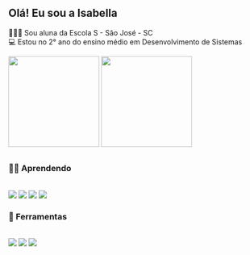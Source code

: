 ## Olá! Eu sou a Isabella
🙋🏻‍♀️ Sou aluna da Escola S - São José - SC <br>
💻 Estou no 2° ano do ensino médio em Desenvolvimento de Sistemas

<div>
<img height="180em" src="https://github-readme-stats.vercel.app/api?username=oliveiraisa&show_icons=true&theme=midnight-purple&include_all_commits=true&count_private=true"/>
  <img height="180em" src="https://github-readme-stats.vercel.app/api/top-langs/?username=oliveiraisa&layout=compact&langs_count=16&theme=midnight-purple"/>
</div>

## 

### 🐱‍💻 Aprendendo
<div style="display: inline_block"><br>
<img src="https://img.shields.io/badge/HTML5-E34F26.svg?style=for-the-badge&logo=HTML5&logoColor=white" />
<img src="https://img.shields.io/badge/CSS3-1572B6.svg?style=for-the-badge&logo=CSS3&logoColor=white" />
<img src="https://img.shields.io/badge/JavaScript-F7DF1E.svg?style=for-the-badge&logo=JavaScript&logoColor=black" />
<img src="https://img.shields.io/badge/Visual%20Studio%20Code-007ACC.svg?style=for-the-badge&logo=Visual-Studio-Code&logoColor=white" />
  
### 🔧 Ferramentas
<div style="display: inline_block"><br>
<img src="https://img.shields.io/badge/Canva-00C4CC.svg?style=for-the-badge&logo=Canva&logoColor=white" />
<img src="https://img.shields.io/badge/Figma-F24E1E.svg?style=for-the-badge&logo=Figma&logoColor=white" />
<img src="https://img.shields.io/badge/SQLite-003B57.svg?style=for-the-badge&logo=SQLite&logoColor=white" />
